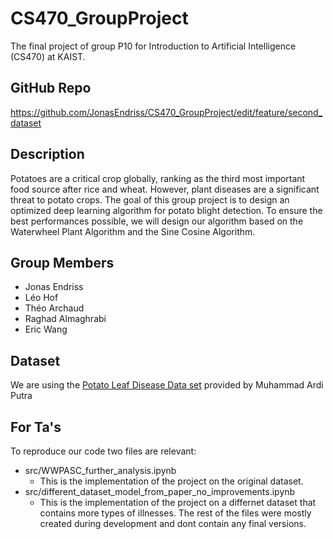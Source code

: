 # CS470_GroupProject
The final project of group P10 for Introduction to Artificial Intelligence (CS470) at KAIST.

## GitHub Repo
https://github.com/JonasEndriss/CS470_GroupProject/edit/feature/second_dataset

## Description
Potatoes are a critical crop globally, ranking as the third most important food source after rice and wheat. However, plant diseases are a significant threat to potato crops. The goal of this group project is to design an optimized deep learning algorithm for potato blight detection. To ensure the best performances possible, we will design our algorithm based on the Waterwheel Plant Algorithm and the Sine Cosine Algorithm.

## Group Members
- Jonas Endriss
- Léo Hof
- Théo Archaud
- Raghad Almaghrabi
- Eric Wang

## Dataset
We are using the [Potato Leaf Disease Data set](https://www.kaggle.com/datasets/muhammadardiputra/potato-leaf-disease-dataset/data) provided by Muhammad Ardi Putra

## For Ta's
To reproduce our code two files are relevant:
 - src/WWPASC_further_analysis.ipynb
    - This is the implementation of the project on the original dataset.
 - src/different_dataset_model_from_paper_no_improvements.ipynb
    - This is the implementation of the project on a differnet dataset that contains more types of illnesses.
The rest of the files were mostly created during development and dont contain any final versions.

